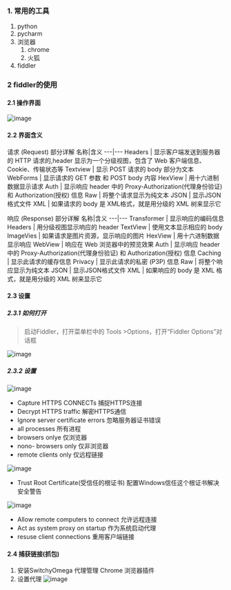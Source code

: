 ### 1. 常用的工具
1. python
2. pycharm
3. 浏览器
    1.  chrome
    2.  火狐
4. fiddler


### 2 fiddler的使用
#### 2.1 操作界面
![image](https://note.youdao.com/yws/api/personal/file/04B3654AAB1F479DB305CD78C4B921D1?method=download&shareKey=1f99688aca3238dde572683cfd8117f5)
#### 2.2 界面含义
请求 (Request) 部分详解
名称|含义
---|---
Headers | 显示客户端发送到服务器的 HTTP 请求的,header 显示为一个分级视图，包含了 Web 客户端信息、Cookie、传输状态等
Textview | 显示 POST 请求的 body 部分为文本
WebForms | 显示请求的 GET 参数 和 POST body 内容
HexView | 用十六进制数据显示请求
Auth | 显示响应 header 中的 Proxy-Authorization(代理身份验证) 和 Authorization(授权) 信息
Raw  | 将整个请求显示为纯文本
JSON | 显示JSON格式文件
XML | 如果请求的 body 是 XML格式，就是用分级的 XML 树来显示它


响应 (Response) 部分详解
名称|含义
---|---
Transformer | 显示响应的编码信息
Headers | 用分级视图显示响应的 header
TextView | 使用文本显示相应的 body
ImageVies | 如果请求是图片资源，显示响应的图片
HexView | 用十六进制数据显示响应
WebView | 响应在 Web 浏览器中的预览效果
Auth | 显示响应 header 中的 Proxy-Authorization(代理身份验证) 和 Authorization(授权) 信息
Caching | 显示此请求的缓存信息
Privacy | 显示此请求的私密 (P3P) 信息
Raw | 将整个响应显示为纯文本
JSON | 显示JSON格式文件
XML | 如果响应的 body 是 XML 格式，就是用分级的 XML 树来显示它




#### 2.3 设置
##### 2.3.1 如何打开
> 启动Fiddler，打开菜单栏中的 Tools >Options，打开“Fiddler Options”对话框

![image](https://note.youdao.com/yws/api/personal/file/6F19B921EB4E4C1189A60496850A508A?method=download&shareKey=c2423cc6b90a149d8a99a4b39fde6417)

##### 2.3.2 设置

![image](https://note.youdao.com/yws/api/personal/file/8AF9AC2E5CC34325AFC19D275E73072E?method=download&shareKey=c04f2cc8d703e1691bd5a77454979e17)

- Capture HTTPS CONNECTs 捕捉HTTPS连接
- Decrypt HTTPS traffic 解密HTTPS通信
- Ignore server certificate errors 忽略服务器证书错误
- all processes 所有进程
- browsers onlye 仅浏览器
- nono- browsers only 仅非浏览器
- remote clients only 仅远程链接

![image](https://note.youdao.com/yws/api/personal/file/A1DFE233350E450484719C3822589D13?method=download&shareKey=385172dd2967ab6068d6f52599d2fba8)

- Trust Root Certificate(受信任的根证书) 配置Windows信任这个根证书解决安全警告

![image](https://note.youdao.com/yws/api/personal/file/A14209C410524F0ABCE292F8AEB2BD05?method=download&shareKey=bc5b1a7abec2f5fc820852f1025f84e8)

- Allow remote computers to connect 允许远程连接
- Act as system proxy on startup 作为系统启动代理
- resuse client connections 重用客户端链接


#### 2.4 捕获链接(抓包)
1. 安装SwitchyOmega 代理管理 Chrome 浏览器插件
2. 设置代理
![image](https://note.youdao.com/yws/api/personal/file/EC69D3EE90AA488885A5B62468C51BC1?method=download&shareKey=c7778db1166a2e451a3a0f6755238bad)